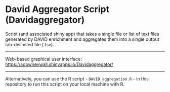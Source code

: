 # David Aggregator Script (Davidaggregator)

Script (and associated shiny app) that takes a single file or list of text files generated by DAVID enrichment and aggregates them into a single output tab-delimited file (.tsv).

----

Web-based graphical user interface: https://adowneywall.shinyapps.io/Davidaggregator/

----

Alternatively, you can use the R script - `DAVID_aggregation.R` - in this repository to run this script on your local machine with R.
